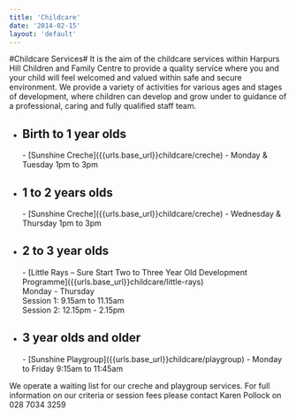 ```yaml
---
title: 'Childcare'
date: '2014-02-15'
layout: 'default'
---
```

#Childcare Services#
<span id="childcare">
It is the aim of the childcare services within Harpurs Hill Children and Family Centre to provide a quality service where you and your child will feel welcomed and valued within safe and secure environment.  We provide a variety of activities for various ages and stages of development, where children can develop and grow under to guidance of a professional, caring and fully qualified staff team.  

- <h2>Birth to 1 year olds</h2>
    - [Sunshine Creche]({{urls.base_url}}childcare/creche) - Monday &amp; Tuesday 1pm to 3pm

- <h2>1 to 2 years olds</h2>
    - [Sunshine Creche]({{urls.base_url}}childcare/creche) - Wednesday &amp; Thursday 1pm to 3pm

- <h2>2 to 3 year olds</h2>
    - [Little Rays – Sure Start Two to Three Year Old Development Programme]({{urls.base_url}}childcare/little-rays) 
        <br/>Monday - Thursday<br/>
	Session 1: 9.15am to 11.15am<br/> 
	Session 2: 12.15pm - 2.15pm<br/>


- <h2>3 year olds and older</h2>
    - [Sunshine Playgroup]({{urls.base_url}}childcare/playgroup) - Monday to Friday 9:15am to 11:45am

We operate a waiting list for our creche and playgroup services.  For full information on our criteria or session fees please contact Karen Pollock on 028 7034 3259  
</span>
